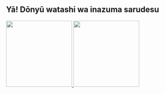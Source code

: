 ## Yā! Dōnyū watashi wa inazuma sarudesu
 <div>
  <a href="https://github.com/Inazuma-Saru">
  <img height="180em" src="https://github-readme-stats.vercel.app/api?username=Inazuma-Saru&show_icons=true&theme=dracula&include_all_commits=true&count_private=true"/>
  <img height="180em" src="https://github-readme-stats.vercel.app/api/top-langs/?username=Inazuma-Saru&layout=compact&langs_count=10&theme=nord"/>
</div>
